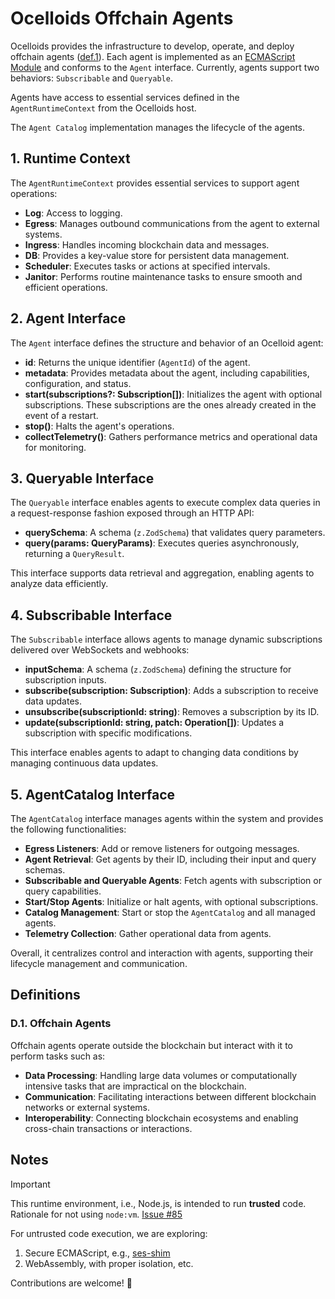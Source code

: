 # Ocelloids Offchain Agents

Ocelloids provides the infrastructure to develop, operate, and deploy offchain agents ([def.1](#d1-offchain-agents)). Each agent is implemented as an [ECMAScript Module](https://tc39.es/ecma262/#sec-modules) and conforms to the `Agent` interface. Currently, agents support two behaviors: `Subscribable` and `Queryable`.

Agents have access to essential services defined in the `AgentRuntimeContext` from the Ocelloids host.

The `Agent Catalog` implementation manages the lifecycle of the agents.

## 1. Runtime Context

The `AgentRuntimeContext` provides essential services to support agent operations:

- **Log**: Access to logging.
- **Egress**: Manages outbound communications from the agent to external systems.
- **Ingress**: Handles incoming blockchain data and messages.
- **DB**: Provides a key-value store for persistent data management.
- **Scheduler**: Executes tasks or actions at specified intervals.
- **Janitor**: Performs routine maintenance tasks to ensure smooth and efficient operations.

## 2. Agent Interface

The `Agent` interface defines the structure and behavior of an Ocelloid agent:

- **id**: Returns the unique identifier (`AgentId`) of the agent.
- **metadata**: Provides metadata about the agent, including capabilities, configuration, and status.
- **start(subscriptions?: Subscription[])**: Initializes the agent with optional subscriptions. These subscriptions are the ones already created in the event of a restart.
- **stop()**: Halts the agent's operations.
- **collectTelemetry()**: Gathers performance metrics and operational data for monitoring.

## 3. Queryable Interface

The `Queryable` interface enables agents to execute complex data queries in a request-response fashion exposed through an HTTP API:

- **querySchema**: A schema (`z.ZodSchema`) that validates query parameters.
- **query(params: QueryParams)**: Executes queries asynchronously, returning a `QueryResult`.

This interface supports data retrieval and aggregation, enabling agents to analyze data efficiently.

## 4. Subscribable Interface

The `Subscribable` interface allows agents to manage dynamic subscriptions delivered over WebSockets and webhooks:

- **inputSchema**: A schema (`z.ZodSchema`) defining the structure for subscription inputs.
- **subscribe(subscription: Subscription)**: Adds a subscription to receive data updates.
- **unsubscribe(subscriptionId: string)**: Removes a subscription by its ID.
- **update(subscriptionId: string, patch: Operation[])**: Updates a subscription with specific modifications.

This interface enables agents to adapt to changing data conditions by managing continuous data updates.

## 5. AgentCatalog Interface

The `AgentCatalog` interface manages agents within the system and provides the following functionalities:

- **Egress Listeners**: Add or remove listeners for outgoing messages.
- **Agent Retrieval**: Get agents by their ID, including their input and query schemas.
- **Subscribable and Queryable Agents**: Fetch agents with subscription or query capabilities.
- **Start/Stop Agents**: Initialize or halt agents, with optional subscriptions.
- **Catalog Management**: Start or stop the `AgentCatalog` and all managed agents.
- **Telemetry Collection**: Gather operational data from agents.

Overall, it centralizes control and interaction with agents, supporting their lifecycle management and communication.

## Definitions

### D.1. Offchain Agents

Offchain agents operate outside the blockchain but interact with it to perform tasks such as:

- **Data Processing**: Handling large data volumes or computationally intensive tasks that are impractical on the blockchain.
- **Communication**: Facilitating interactions between different blockchain networks or external systems.
- **Interoperability**: Connecting blockchain ecosystems and enabling cross-chain transactions or interactions.

## Notes

> [!IMPORTANT]
> This runtime environment, i.e., Node.js, is intended to run **trusted** code.
> Rationale for not using `node:vm`. [Issue #85](https://github.com/sodazone/ocelloids-services/issues/85#issuecomment-2142605329)

For untrusted code execution, we are exploring:

1. Secure ECMAScript, e.g., [ses-shim](https://github.com/endojs/endo/tree/master/packages/ses)
2. WebAssembly, with proper isolation, etc.

Contributions are welcome! :rainbow:
